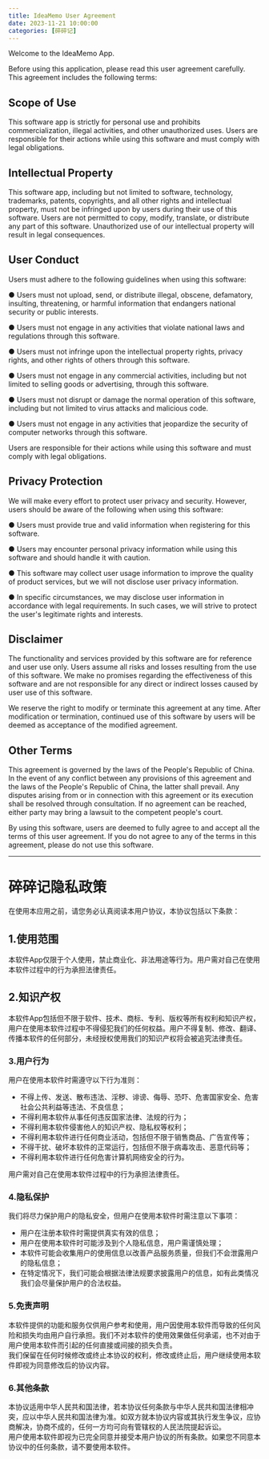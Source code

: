 ```yaml
---
title: IdeaMemo User Agreement
date: 2023-11-21 10:00:00
categories: [碎碎记]
---
```


Welcome to the IdeaMemo App.

Before using this application, please read this user agreement carefully. This agreement includes the following terms:

## **Scope of Use**

This software app is strictly for personal use and prohibits commercialization, illegal activities, and other unauthorized uses. Users are responsible for their actions while using this software and must comply with legal obligations.

## **Intellectual Property**

This software app, including but not limited to software, technology, trademarks, patents, copyrights, and all other rights and intellectual property, must not be infringed upon by users during their use of this software. Users are not permitted to copy, modify, translate, or distribute any part of this software. Unauthorized use of our intellectual property will result in legal consequences.

## **User Conduct**

Users must adhere to the following guidelines when using this software:

● Users must not upload, send, or distribute illegal, obscene, defamatory, insulting, threatening, or harmful information that endangers national security or public interests.

● Users must not engage in any activities that violate national laws and regulations through this software.

● Users must not infringe upon the intellectual property rights, privacy rights, and other rights of others through this software.

● Users must not engage in any commercial activities, including but not limited to selling goods or advertising, through this software.

● Users must not disrupt or damage the normal operation of this software, including but not limited to virus attacks and malicious code.

● Users must not engage in any activities that jeopardize the security of computer networks through this software.

Users are responsible for their actions while using this software and must comply with legal obligations.

## **Privacy Protection**

We will make every effort to protect user privacy and security. However, users should be aware of the following when using this software:

● Users must provide true and valid information when registering for this software.

● Users may encounter personal privacy information while using this software and should handle it with caution.

● This software may collect user usage information to improve the quality of product services, but we will not disclose user privacy information.

● In specific circumstances, we may disclose user information in accordance with legal requirements. In such cases, we will strive to protect the user's legitimate rights and interests.

## **Disclaimer**

The functionality and services provided by this software are for reference and user use only. Users assume all risks and losses resulting from the use of this software. We make no promises regarding the effectiveness of this software and are not responsible for any direct or indirect losses caused by user use of this software.

We reserve the right to modify or terminate this agreement at any time. After modification or termination, continued use of this software by users will be deemed as acceptance of the modified agreement.

## **Other Terms**

This agreement is governed by the laws of the People's Republic of China. In the event of any conflict between any provisions of this agreement and the laws of the People's Republic of China, the latter shall prevail. Any disputes arising from or in connection with this agreement or its execution shall be resolved through consultation. If no agreement can be reached, either party may bring a lawsuit to the competent people's court.

By using this software, users are deemed to fully agree to and accept all the terms of this user agreement. If you do not agree to any of the terms in this agreement, please do not use this software.



---



# 碎碎记隐私政策

在使用本应用之前，请您务必认真阅读本用户协议，本协议包括以下条款：

## 1.使用范围
本软件App仅限于个人使用，禁止商业化、非法用途等行为。用户需对自己在使用本软件过程中的行为承担法律责任。
## 2.知识产权
本软件App包括但不限于软件、技术、商标、专利、版权等所有权利和知识产权，用户在使用本软件过程中不得侵犯我们的任何权益。用户不得复制、修改、翻译、传播本软件的任何部分，未经授权使用我们的知识产权将会被追究法律责任。
### 3.用户行为
用户在使用本软件时需遵守以下行为准则：

- 不得上传、发送、散布违法、淫秽、诽谤、侮辱、恐吓、危害国家安全、危害社会公共利益等违法、不良信息；
- 不得利用本软件从事任何违反国家法律、法规的行为；
- 不得利用本软件侵害他人的知识产权、隐私权等权利；
- 不得利用本软件进行任何商业活动，包括但不限于销售商品、广告宣传等；
- 不得干扰、破坏本软件的正常运行，包括但不限于病毒攻击、恶意代码等；
- 不得利用本软件进行任何危害计算机网络安全的行为。

用户需对自己在使用本软件过程中的行为承担法律责任。
### 4.隐私保护
我们将尽力保护用户的隐私安全，但用户在使用本软件时需注意以下事项：

- 用户在注册本软件时需提供真实有效的信息；
- 用户在使用本软件时可能涉及到个人隐私信息，用户需谨慎处理；
- 本软件可能会收集用户的使用信息以改善产品服务质量，但我们不会泄露用户的隐私信息；
- 在特定情况下，我们可能会根据法律法规要求披露用户的信息，如有此类情况我们会尽量保护用户的合法权益。
### 5.免责声明
本软件提供的功能和服务仅供用户参考和使用，用户因使用本软件而导致的任何风险和损失均由用户自行承担。我们不对本软件的使用效果做任何承诺，也不对由于用户使用本软件而引起的任何直接或间接的损失负责。<br />我们保留在任何时候修改或终止本协议的权利，修改或终止后，用户继续使用本软件即视为同意修改后的协议内容。
### 6.其他条款
本协议适用中华人民共和国法律，若本协议任何条款与中华人民共和国法律相冲突，应以中华人民共和国法律为准。如双方就本协议内容或其执行发生争议，应协商解决，协商不成的，任何一方均可向有管辖权的人民法院提起诉讼。<br />用户使用本软件即视为已完全同意并接受本用户协议的所有条款。如果您不同意本协议中的任何条款，请不要使用本软件。
